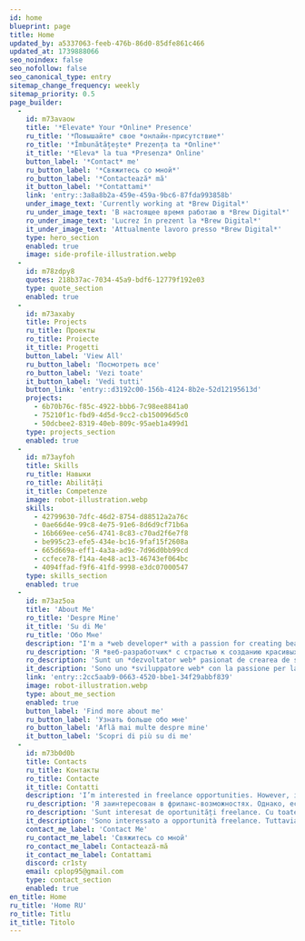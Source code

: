 ```yaml
---
id: home
blueprint: page
title: Home
updated_by: a5337063-feeb-476b-86d0-85dfe861c466
updated_at: 1739888066
seo_noindex: false
seo_nofollow: false
seo_canonical_type: entry
sitemap_change_frequency: weekly
sitemap_priority: 0.5
page_builder:
  -
    id: m73avaow
    title: '*Elevate* Your *Online* Presence'
    ru_title: '*Повышайте* свое *онлайн-присутствие*'
    ro_title: '*Îmbunătățește* Prezența ta *Online*'
    it_title: '*Eleva* la tua *Presenza* Online'
    button_label: '*Contact* me'
    ru_button_label: '*Свяжитесь со мной*'
    ro_button_label: '*Contactează* mă'
    it_button_label: '*Contattami*'
    link: 'entry::3a8a8b2a-459e-459a-9bc6-87fda993858b'
    under_image_text: 'Currently working at *Brew Digital*'
    ru_under_image_text: 'В настоящее время работаю в *Brew Digital*'
    ro_under_image_text: 'Lucrez în prezent la *Brew Digital*'
    it_under_image_text: 'Attualmente lavoro presso *Brew Digital*'
    type: hero_section
    enabled: true
    image: side-profile-illustration.webp
  -
    id: m78zdpy8
    quotes: 218b37ac-7034-45a9-bdf6-12779f192e03
    type: quote_section
    enabled: true
  -
    id: m73axaby
    title: Projects
    ru_title: Проекты
    ro_title: Proiecte
    it_title: Progetti
    button_label: 'View All'
    ru_button_label: 'Посмотреть все'
    ro_button_label: 'Vezi toate'
    it_button_label: 'Vedi tutti'
    button_link: 'entry::d3192c00-156b-4124-8b2e-52d12195613d'
    projects:
      - 6b70b76c-f85c-4922-bbb6-7c98ee8841a0
      - 75210f1c-fbd9-4d5d-9cc2-cb150096d5c0
      - 50dcbee2-8319-40eb-809c-95aeb1a499d1
    type: projects_section
    enabled: true
  -
    id: m73ayfoh
    title: Skills
    ru_title: Навыки
    ro_title: Abilități
    it_title: Competenze
    image: robot-illustration.webp
    skills:
      - 42799630-7dfc-46d2-8754-d88512a2a76c
      - 0ae66d4e-99c8-4e75-91e6-8d6d9cf71b6a
      - 16b669ee-ce56-4741-8c83-c70ad2f6e7f8
      - be995c23-efe5-434e-bc16-9faf15f2608a
      - 665d669a-eff1-4a3a-ad9c-7d96d0bb99cd
      - ccfece78-f14a-4e48-ac13-46743ef064bc
      - 4094ffad-f9f6-41fd-9998-e3dc07000547
    type: skills_section
    enabled: true
  -
    id: m73az5oa
    title: 'About Me'
    ro_title: 'Despre Mine'
    it_title: 'Su di Me'
    ru_title: 'Обо Мне'
    description: "I'm a *web developer* with a passion for creating beautiful and functional websites. I have experience with a variety of tools and technologies, and I'm always looking to learn more."
    ru_description: 'Я *веб-разработчик* с страстью к созданию красивых и функциональных сайтов. У меня есть опыт работы с различными инструментами и технологиями, и я всегда стремлюсь учиться новому.'
    ro_description: 'Sunt un *dezvoltator web* pasionat de crearea de site-uri frumoase și funcționale. Am experiență cu o varietate de instrumente și tehnologii și sunt mereu în căutarea de a învăța mai multe.'
    it_description: 'Sono uno *sviluppatore web* con la passione per la creazione di siti web belli e funzionali. Ho esperienza con una varietà di strumenti e tecnologie e sono sempre alla ricerca di imparare di più.'
    link: 'entry::2cc5aab9-0663-4520-bbe1-34f29abbf839'
    image: robot-illustration.webp
    type: about_me_section
    enabled: true
    button_label: 'Find more about me'
    ru_button_label: 'Узнать больше обо мне'
    ro_button_label: 'Află mai multe despre mine'
    it_button_label: 'Scopri di più su di me'
  -
    id: m73b0d0b
    title: Contacts
    ru_title: Контакты
    ro_title: Contacte
    it_title: Contatti
    description: 'I’m interested in freelance opportunities. However, if you have other requests or questions, don’t hesitate to contact me.'
    ru_description: 'Я заинтересован в фриланс-возможностях. Однако, если у вас есть другие запросы или вопросы, не стесняйтесь связаться со мной.'
    ro_description: 'Sunt interesat de oportunități freelance. Cu toate acestea, dacă aveți alte cereri sau întrebări, nu ezitați să mă contactați.'
    it_description: 'Sono interessato a opportunità freelance. Tuttavia, se hai altre richieste o domande, non esitare a contattarmi.'
    contact_me_label: 'Contact Me'
    ru_contact_me_label: 'Свяжитесь со мной'
    ro_contact_me_label: Contactează-mă
    it_contact_me_label: Contattami
    discord: cr1sty
    email: cplop95@gmail.com
    type: contact_section
    enabled: true
en_title: Home
ru_title: 'Home RU'
ro_title: Titlu
it_title: Titolo
---
```

